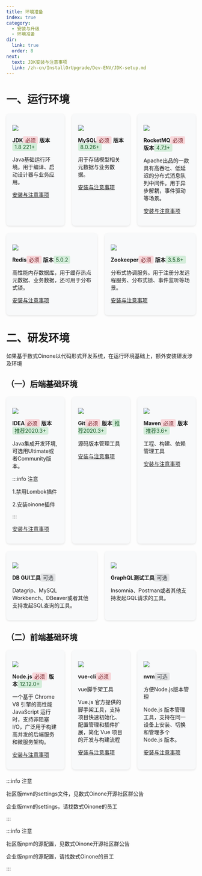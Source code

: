 ```yaml
---
title: 环境准备
index: true
category:
  - 安装与升级
  - 环境准备
dir:
  link: true
  order: 8
next:
  text: JDK安装与注意事项
  link: /zh-cn/InstallOrUpgrade/Dev-ENV/JDK-setup.md
---
```

# 一、运行环境

<div style="display: flex; gap: 20px; margin: 20px 0;">

  <div style="flex: 1; background: #f8f9fa; border-radius: 8px; padding: 16px; box-shadow: 0 2px 5px rgba(0,0,0,0.1);">

![](https://oinone-jar.oss-cn-zhangjiakou.aliyuncs.com/welcome-document/Installation-and-Upgrade/Preparing-the-development-environment/jdk.png)

**JDK**<span style="background-color:#f8d7da; color:#721c24; padding:2px 6px; border-radius:4px;">必须</span>
**版本**<span style="background-color:#d4edda; color:#155724; padding:2px 6px; border-radius:4px;">1.8 221+</span>

Java基础运行环境。用于编译、启动设计器与业务应用。

[安装与注意事项](/zh-cn/InstallOrUpgrade/Dev-ENV/JDK-setup.md)
  </div>

  <div style="flex: 1; background: #f8f9fa; border-radius: 8px; padding: 16px; box-shadow: 0 2px 5px rgba(0,0,0,0.1);">

![](https://oinone-jar.oss-cn-zhangjiakou.aliyuncs.com/welcome-document/Installation-and-Upgrade/Preparing-the-development-environment/mysql.png)

**MySQL**<span style="background-color:#f8d7da; color:#721c24; padding:2px 6px; border-radius:4px;">必须</span>
**版本**<span style="background-color:#d4edda; color:#155724; padding:2px 6px; border-radius:4px;">8.0.26+</span>

用于存储模型相关元数据与业务数据。

[安装与注意事项](/zh-cn/InstallOrUpgrade/Dev-ENV/MySQL-setup.md)
  </div>

  <div style="flex: 1; background: #f8f9fa; border-radius: 8px; padding: 16px; box-shadow: 0 2px 5px rgba(0,0,0,0.1);">

![](https://oinone-jar.oss-cn-zhangjiakou.aliyuncs.com/welcome-document/Installation-and-Upgrade/Preparing-the-development-environment/rocketMQ.png)

**RocketMQ**<span style="background-color:#f8d7da; color:#721c24; padding:2px 6px; border-radius:4px;">必须</span>
**版本**<span style="background-color:#d4edda; color:#155724; padding:2px 6px; border-radius:4px;">4.7.1+</span>

Apache出品的一款具有高吞吐、低延迟的分布式消息队列中间件。用于异步解耦，事件驱动等场景。

[安装与注意事项](/zh-cn/InstallOrUpgrade/Dev-ENV/RocketMQ-setup.md)
  </div>
</div>

<div style="display: flex; gap: 20px; margin: 20px 0;">

  <div style="flex: 1; background: #f8f9fa; border-radius: 8px; padding: 16px; box-shadow: 0 2px 5px rgba(0,0,0,0.1);">

![](https://oinone-jar.oss-cn-zhangjiakou.aliyuncs.com/welcome-document/Installation-and-Upgrade/Preparing-the-development-environment/redis.png?x-oss-process=image/resize,h_196)

**Redis**<span style="background-color:#f8d7da; color:#721c24; padding:2px 6px; border-radius:4px;">必须</span>
**版本**<span style="background-color:#d4edda; color:#155724; padding:2px 6px; border-radius:4px;">5.0.2</span>

高性能内存数据库，用于缓存热点元数据、业务数据，还可用于分布式锁。

[安装与注意事项](/zh-cn/InstallOrUpgrade/Dev-ENV/Redis-setup.md)
  </div>

  <div style="flex: 1; background: #f8f9fa; border-radius: 8px; padding: 16px; box-shadow: 0 2px 5px rgba(0,0,0,0.1);">

![](https://oinone-jar.oss-cn-zhangjiakou.aliyuncs.com/welcome-document/Installation-and-Upgrade/Preparing-the-development-environment/zookeeper.png?x-oss-process=image/resize,h_196)

**Zookeeper**<span style="background-color:#f8d7da; color:#721c24; padding:2px 6px; border-radius:4px;">必须</span>
**版本**<span style="background-color:#d4edda; color:#155724; padding:2px 6px; border-radius:4px;">3.5.8+ </span>

分布式协调服务。用于注册分发远程服务、分布式锁、事件监听等场景。

[安装与注意事项](/zh-cn/InstallOrUpgrade/Dev-ENV/Zookeeper-setup.md)
  </div>

</div>



# 二、研发环境
如果基于数式Oinone以代码形式开发系统，在运行环境基础上，额外安装研发涉及环境

## （一）后端基础环境

<div style="display: flex; gap: 20px; margin: 20px 0;">

  <div style="flex: 1; background: #f8f9fa; border-radius: 8px; padding: 16px; box-shadow: 0 2px 5px rgba(0,0,0,0.1);">

  ![](https://oinone-jar.oss-cn-zhangjiakou.aliyuncs.com/welcome-document/Installation-and-Upgrade/Preparing-the-development-environment/idea.png)

**IDEA**<span style="background-color:#f8d7da; color:#721c24; padding:2px 6px; border-radius:4px;">必须</span>
**版本**<span style="background-color:#d4edda; color:#155724; padding:2px 6px; border-radius:4px;">推荐2020.3+</span>

Java集成开发环境, 可选用Ultimate或者Community版本。

:::info 注意

1.禁用Lombok插件

2.安装oinone插件

:::

[安装与注意事项](/zh-cn/DevManual/Tutorials/setup-guide.md#三、后端额外工具)
  </div>

  <div style="flex: 1; background: #f8f9fa; border-radius: 8px; padding: 16px; box-shadow: 0 2px 5px rgba(0,0,0,0.1);">

  ![](https://oinone-jar.oss-cn-zhangjiakou.aliyuncs.com/welcome-document/Installation-and-Upgrade/Preparing-the-development-environment/git.png)

**Git**<span style="background-color:#f8d7da; color:#721c24; padding:2px 6px; border-radius:4px;">必须</span>
**版本**<span style="background-color:#d4edda; color:#155724; padding:2px 6px; border-radius:4px;">推荐2020.3+</span>

源码版本管理工具

[安装与注意事项](/zh-cn/InstallOrUpgrade/Dev-ENV/Git-setup.md)

  </div>

  <div style="flex: 1; background: #f8f9fa; border-radius: 8px; padding: 16px; box-shadow: 0 2px 5px rgba(0,0,0,0.1);">

  ![](https://oinone-jar.oss-cn-zhangjiakou.aliyuncs.com/welcome-document/Installation-and-Upgrade/Preparing-the-development-environment/maven.png)

**Maven**<span style="background-color:#f8d7da; color:#721c24; padding:2px 6px; border-radius:4px;">必须</span>
**版本**<span style="background-color:#d4edda; color:#155724; padding:2px 6px; border-radius:4px;">推荐3.6+</span>

工程、构建、依赖管理工具

[安装与注意事项](/zh-cn/InstallOrUpgrade/Dev-ENV/Maven-setup.md)

  </div>

</div>

<div style="display: flex; gap: 20px; margin: 20px 0;">

  <div style="flex: 1; background: #f8f9fa; border-radius: 8px; padding: 16px; box-shadow: 0 2px 5px rgba(0,0,0,0.1);">

  ![](https://oinone-jar.oss-cn-zhangjiakou.aliyuncs.com/welcome-document/Installation-and-Upgrade/Preparing-the-development-environment/mysql.png?x-oss-process=image/resize,h_196)

**DB GUI工具**<span style="background-color:#e2e3e5; color:#383d41; padding:2px 6px; border-radius:4px;">可选</span>

Datagrip、MySQL Workbench、DBeaver或者其他支持发起SQL查询的工具。

  </div>

  <div style="flex: 1; background: #f8f9fa; border-radius: 8px; padding: 16px; box-shadow: 0 2px 5px rgba(0,0,0,0.1);">

  ![](https://oinone-jar.oss-cn-zhangjiakou.aliyuncs.com/welcome-document/Installation-and-Upgrade/Preparing-the-development-environment/graphQL.png?x-oss-process=image/resize,h_196)

**GraphQL测试工具**<span style="background-color:#e2e3e5; color:#383d41; padding:2px 6px; border-radius:4px;">可选</span>

Insomnia、Postman或者其他支持发起GQL请求的工具。

  </div>

</div>



## （二）前端基础环境

<div style="display: flex; gap: 20px; margin: 20px 0;">

  <div style="flex: 1; background: #f8f9fa; border-radius: 8px; padding: 16px; box-shadow: 0 2px 5px rgba(0,0,0,0.1);">

  ![](https://oinone-jar.oss-cn-zhangjiakou.aliyuncs.com/welcome-document/Installation-and-Upgrade/Preparing-the-development-environment/node.png)

**Node.js**<span style="background-color:#f8d7da; color:#721c24; padding:2px 6px; border-radius:4px;">必须</span>
**版本**<span style="background-color:#d4edda; color:#155724; padding:2px 6px; border-radius:4px;">12.12.0+</span>

一个基于 Chrome V8 引擎的高性能 JavaScript 运行时，支持非阻塞 I/O，广泛用于构建高并发的后端服务和微服务架构。

[安装与注意事项](/zh-cn/InstallOrUpgrade/Dev-ENV/Node.js-setup.md)

  </div>

  <div style="flex: 1; background: #f8f9fa; border-radius: 8px; padding: 16px; box-shadow: 0 2px 5px rgba(0,0,0,0.1);">

  ![](https://oinone-jar.oss-cn-zhangjiakou.aliyuncs.com/welcome-document/Installation-and-Upgrade/Preparing-the-development-environment/vue-cli.png)

**vue-cli**<span style="background-color:#f8d7da; color:#721c24; padding:2px 6px; border-radius:4px;">必须</span>

vue脚手架工具

Vue.js 官方提供的脚手架工具，支持项目快速初始化、配置管理和插件扩展，简化 Vue 项目的开发与构建流程

[安装与注意事项](/zh-cn/InstallOrUpgrade/Dev-ENV/Node.js-setup.md#三、进阶)

  </div>

  <div style="flex: 1; background: #f8f9fa; border-radius: 8px; padding: 16px; box-shadow: 0 2px 5px rgba(0,0,0,0.1);">

  ![](https://oinone-jar.oss-cn-zhangjiakou.aliyuncs.com/welcome-document/Installation-and-Upgrade/Preparing-the-development-environment/nvm.png)

**nvm**<span style="background-color:#e2e3e5; color:#383d41; padding:2px 6px; border-radius:4px;">可选</span>

方便Node.js版本管理

Node.js 版本管理工具，支持在同一设备上安装、切换和管理多个 Node.js 版本。

[安装与注意事项](/zh-cn/InstallOrUpgrade/Dev-ENV/Node.js-setup.md#三、进阶)

  </div>

</div>

:::info 注意

社区版mvn的settings文件，见数式Oinone开源社区群公告

企业版mvn的settings，请找数式Oinone的员工

:::

:::info 注意

社区版npm的源配置，见数式Oinone开源社区群公告

企业版npm的源配置，请找数式Oinone的员工

:::



##




